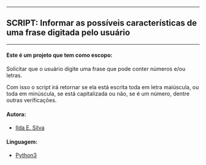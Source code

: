 ---------------------------------------------------------------
## SCRIPT: Informar as possíveis características de uma frase digitada pelo usuário
---------------------------------------------------------------

#### Este é um projeto que tem como escopo:

Solicitar que o usuário digite uma frase que pode conter números e/ou letras.

Com isso o script irá retornar se ela está escrita toda em letra maiúscula, ou toda em minúscula, se está capitalizada ou não, se é um número, dentre outras verificações.

#### Autora:
- [Ilda E. Silva](https://www.linkedin.com/in/ilda-silva-neta/)

#### Linguagem:
- [Python3](https://www.python.org/)

